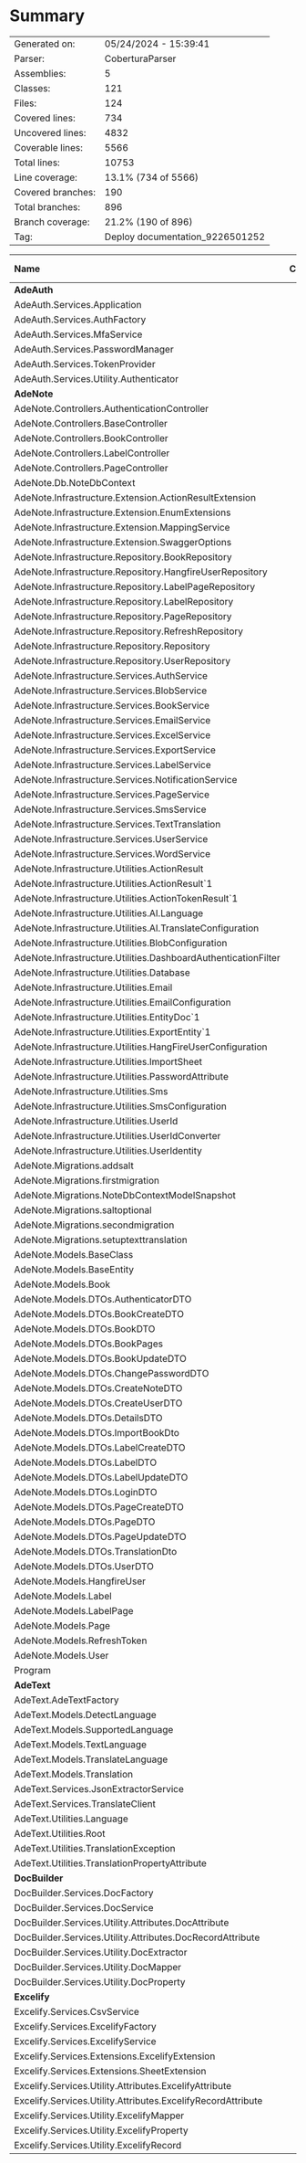 ﻿# Summary
|||
|:---|:---|
| Generated on: | 05/24/2024 - 15:39:41 |
| Parser: | CoberturaParser |
| Assemblies: | 5 |
| Classes: | 121 |
| Files: | 124 |
| Covered lines: | 734 |
| Uncovered lines: | 4832 |
| Coverable lines: | 5566 |
| Total lines: | 10753 |
| Line coverage: | 13.1% (734 of 5566) |
| Covered branches: | 190 |
| Total branches: | 896 |
| Branch coverage: | 21.2% (190 of 896) |
| Tag: | Deploy documentation_9226501252 |

|**Name**|**Covered**|**Uncovered**|**Coverable**|**Total**|**Line coverage**|**Covered**|**Total**|**Branch coverage**|
|:---|---:|---:|---:|---:|---:|---:|---:|---:|
|**AdeAuth**|**0**|**125**|**125**|**240**|**0%**|**0**|**12**|**0%**|
|AdeAuth.Services.Application|0|9|9|16|0%|0|0||
|AdeAuth.Services.AuthFactory|0|3|3|12|0%|0|0||
|AdeAuth.Services.MfaService|0|18|18|37|0%|0|0||
|AdeAuth.Services.PasswordManager|0|9|9|24|0%|0|0||
|AdeAuth.Services.TokenProvider|0|79|79|135|0%|0|12|0%|
|AdeAuth.Services.Utility.Authenticator|0|7|7|16|0%|0|0||
|**AdeNote**|**734**|**3783**|**4517**|**9219**|**16.2%**|**190**|**574**|**33.1%**|
|AdeNote.Controllers.AuthenticationController|0|218|218|890|0%|0|46|0%|
|AdeNote.Controllers.BaseController|0|10|10|40|0%|0|0||
|AdeNote.Controllers.BookController|0|41|41|229|0%|0|6|0%|
|AdeNote.Controllers.LabelController|0|24|24|162|0%|0|0||
|AdeNote.Controllers.PageController|0|40|40|309|0%|0|0||
|AdeNote.Db.NoteDbContext|26|0|26|74|100%|0|0||
|AdeNote.Infrastructure.Extension.ActionResultExtension|0|13|13|34|0%|0|10|0%|
|AdeNote.Infrastructure.Extension.EnumExtensions|0|9|9|21|0%|0|4|0%|
|AdeNote.Infrastructure.Extension.MappingService|19|0|19|55|100%|0|0||
|AdeNote.Infrastructure.Extension.SwaggerOptions|0|31|31|66|0%|0|4|0%|
|AdeNote.Infrastructure.Repository.BookRepository|32|7|39|103|82%|0|0||
|AdeNote.Infrastructure.Repository.HangfireUserRepository|0|21|21|47|0%|0|0||
|AdeNote.Infrastructure.Repository.LabelPageRepository|28|3|31|91|90.3%|0|0||
|AdeNote.Infrastructure.Repository.LabelRepository|28|3|31|95|90.3%|0|0||
|AdeNote.Infrastructure.Repository.PageRepository|21|11|32|92|65.6%|0|0||
|AdeNote.Infrastructure.Repository.RefreshRepository|0|32|32|62|0%|0|2|0%|
|AdeNote.Infrastructure.Repository.Repository|4|39|43|86|9.3%|0|10|0%|
|AdeNote.Infrastructure.Repository.UserRepository|0|56|56|98|0%|0|8|0%|
|AdeNote.Infrastructure.Services.AuthService|143|410|553|1037|25.8%|61|190|32.1%|
|AdeNote.Infrastructure.Services.BlobService|0|51|51|123|0%|0|2|0%|
|AdeNote.Infrastructure.Services.BookService|56|33|89|200|62.9%|25|30|83.3%|
|AdeNote.Infrastructure.Services.EmailService|0|39|39|52|0%|0|2|0%|
|AdeNote.Infrastructure.Services.ExcelService|0|38|38|76|0%|0|8|0%|
|AdeNote.Infrastructure.Services.ExportService|0|45|45|86|0%|0|14|0%|
|AdeNote.Infrastructure.Services.LabelService|52|13|65|145|80%|18|18|100%|
|AdeNote.Infrastructure.Services.NotificationService|0|29|29|80|0%|0|6|0%|
|AdeNote.Infrastructure.Services.PageService|127|74|201|392|63.1%|86|112|76.7%|
|AdeNote.Infrastructure.Services.SmsService|0|19|19|46|0%|0|2|0%|
|AdeNote.Infrastructure.Services.TextTranslation|0|48|48|92|0%|0|12|0%|
|AdeNote.Infrastructure.Services.UserService|0|45|45|85|0%|0|14|0%|
|AdeNote.Infrastructure.Services.WordService|0|17|17|34|0%|0|0||
|AdeNote.Infrastructure.Utilities.ActionResult|42|20|62|218|67.7%|0|2|0%|
|AdeNote.Infrastructure.Utilities.ActionResult`1|26|42|68|218|38.2%|0|2|0%|
|AdeNote.Infrastructure.Utilities.ActionTokenResult`1|0|41|41|218|0%|0|0||
|AdeNote.Infrastructure.Utilities.AI.Language|0|45|45|61|0%|0|6|0%|
|AdeNote.Infrastructure.Utilities.AI.TranslateConfiguration|0|14|14|23|0%|0|0||
|AdeNote.Infrastructure.Utilities.BlobConfiguration|0|12|12|34|0%|0|0||
|AdeNote.Infrastructure.Utilities.DashboardAuthenticationFilter|0|56|56|101|0%|0|26|0%|
|AdeNote.Infrastructure.Utilities.Database|0|26|26|52|0%|0|12|0%|
|AdeNote.Infrastructure.Utilities.Email|0|17|17|27|0%|0|0||
|AdeNote.Infrastructure.Utilities.EmailConfiguration|0|14|14|39|0%|0|0||
|AdeNote.Infrastructure.Utilities.EntityDoc`1|0|2|2|11|0%|0|0||
|AdeNote.Infrastructure.Utilities.ExportEntity`1|0|2|2|11|0%|0|0||
|AdeNote.Infrastructure.Utilities.HangFireUserConfiguration|0|2|2|8|0%|0|0||
|AdeNote.Infrastructure.Utilities.ImportSheet|0|7|7|15|0%|0|0||
|AdeNote.Infrastructure.Utilities.PasswordAttribute|0|12|12|26|0%|0|8|0%|
|AdeNote.Infrastructure.Utilities.Sms|7|0|7|13|100%|0|0||
|AdeNote.Infrastructure.Utilities.SmsConfiguration|0|12|12|19|0%|0|0||
|AdeNote.Infrastructure.Utilities.UserId|0|5|5|11|0%|0|0||
|AdeNote.Infrastructure.Utilities.UserIdConverter|0|3|3|18|0%|0|0||
|AdeNote.Infrastructure.Utilities.UserIdentity|0|9|9|36|0%|0|12|0%|
|AdeNote.Migrations.addsalt|0|288|288|345|0%|0|0||
|AdeNote.Migrations.firstmigration|0|354|354|420|0%|0|0||
|AdeNote.Migrations.NoteDbContextModelSnapshot|0|268|268|302|0%|0|0||
|AdeNote.Migrations.saltoptional|0|301|301|357|0%|0|0||
|AdeNote.Migrations.secondmigration|0|227|227|279|0%|0|0||
|AdeNote.Migrations.setuptexttranslation|0|328|328|390|0%|0|0||
|AdeNote.Models.BaseClass|2|0|2|14|100%|0|0||
|AdeNote.Models.BaseEntity|1|0|1|13|100%|0|0||
|AdeNote.Models.Book|14|5|19|67|73.6%|0|0||
|AdeNote.Models.DTOs.AuthenticatorDTO|7|0|7|28|100%|0|0||
|AdeNote.Models.DTOs.BookCreateDTO|2|0|2|25|100%|0|0||
|AdeNote.Models.DTOs.BookDTO|4|0|4|40|100%|0|0||
|AdeNote.Models.DTOs.BookPages|0|2|2|18|0%|0|0||
|AdeNote.Models.DTOs.BookUpdateDTO|2|0|2|18|100%|0|0||
|AdeNote.Models.DTOs.ChangePasswordDTO|0|2|2|8|0%|0|0||
|AdeNote.Models.DTOs.CreateNoteDTO|0|2|2|18|0%|0|0||
|AdeNote.Models.DTOs.CreateUserDTO|0|5|5|24|0%|0|0||
|AdeNote.Models.DTOs.DetailsDTO|9|0|9|33|100%|0|0||
|AdeNote.Models.DTOs.ImportBookDto|0|11|11|20|0%|0|4|0%|
|AdeNote.Models.DTOs.LabelCreateDTO|1|0|1|16|100%|0|0||
|AdeNote.Models.DTOs.LabelDTO|2|0|2|18|100%|0|0||
|AdeNote.Models.DTOs.LabelUpdateDTO|1|0|1|13|100%|0|0||
|AdeNote.Models.DTOs.LoginDTO|0|2|2|14|0%|0|0||
|AdeNote.Models.DTOs.PageCreateDTO|2|0|2|22|100%|0|0||
|AdeNote.Models.DTOs.PageDTO|0|2|2|19|0%|0|0||
|AdeNote.Models.DTOs.PageUpdateDTO|2|0|2|17|100%|0|0||
|AdeNote.Models.DTOs.TranslationDto|0|24|24|34|0%|0|0||
|AdeNote.Models.DTOs.UserDTO|0|11|11|34|0%|0|0||
|AdeNote.Models.HangfireUser|0|14|14|24|0%|0|0||
|AdeNote.Models.Label|8|1|9|32|88.8%|0|0||
|AdeNote.Models.LabelPage|10|0|10|37|100%|0|0||
|AdeNote.Models.Page|17|0|17|59|100%|0|0||
|AdeNote.Models.RefreshToken|13|4|17|31|76.4%|0|0||
|AdeNote.Models.User|26|21|47|74|55.3%|0|0||
|Program|0|151|151|195|0%|0|2|0%|
|**AdeText**|**0**|**231**|**231**|**481**|**0%**|**0**|**58**|**0%**|
|AdeText.AdeTextFactory|0|3|3|13|0%|0|0||
|AdeText.Models.DetectLanguage|0|4|4|20|0%|0|0||
|AdeText.Models.SupportedLanguage|0|1|1|10|0%|0|0||
|AdeText.Models.TextLanguage|0|14|14|27|0%|0|0||
|AdeText.Models.TranslateLanguage|0|1|1|11|0%|0|0||
|AdeText.Models.Translation|0|1|1|11|0%|0|0||
|AdeText.Services.JsonExtractorService|0|57|57|102|0%|0|20|0%|
|AdeText.Services.TranslateClient|0|132|132|225|0%|0|38|0%|
|AdeText.Utilities.Language|0|1|1|10|0%|0|0||
|AdeText.Utilities.Root|0|2|2|18|0%|0|0||
|AdeText.Utilities.TranslationException|0|8|8|18|0%|0|0||
|AdeText.Utilities.TranslationPropertyAttribute|0|7|7|16|0%|0|0||
|**DocBuilder**|**0**|**186**|**186**|**334**|**0%**|**0**|**60**|**0%**|
|DocBuilder.Services.DocFactory|0|3|3|16|0%|0|0||
|DocBuilder.Services.DocService|0|45|45|76|0%|0|8|0%|
|DocBuilder.Services.Utility.Attributes.DocAttribute|0|2|2|10|0%|0|0||
|DocBuilder.Services.Utility.Attributes.DocRecordAttribute|0|12|12|21|0%|0|6|0%|
|DocBuilder.Services.Utility.DocExtractor|0|78|78|124|0%|0|32|0%|
|DocBuilder.Services.Utility.DocMapper|0|39|39|74|0%|0|14|0%|
|DocBuilder.Services.Utility.DocProperty|0|7|7|13|0%|0|0||
|**Excelify**|**0**|**507**|**507**|**915**|**0%**|**0**|**192**|**0%**|
|Excelify.Services.CsvService|0|39|39|73|0%|0|12|0%|
|Excelify.Services.ExcelifyFactory|0|28|28|46|0%|0|8|0%|
|Excelify.Services.ExcelifyService|0|49|49|91|0%|0|16|0%|
|Excelify.Services.Extensions.ExcelifyExtension|0|3|3|20|0%|0|0||
|Excelify.Services.Extensions.SheetExtension|0|198|198|362|0%|0|82|0%|
|Excelify.Services.Utility.Attributes.ExcelifyAttribute|0|12|12|23|0%|0|6|0%|
|Excelify.Services.Utility.Attributes.ExcelifyRecordAttribute|0|2|2|10|0%|0|0||
|Excelify.Services.Utility.ExcelifyMapper|0|39|39|75|0%|0|12|0%|
|Excelify.Services.Utility.ExcelifyProperty|0|7|7|15|0%|0|0||
|Excelify.Services.Utility.ExcelifyRecord|0|130|130|200|0%|0|56|0%|
